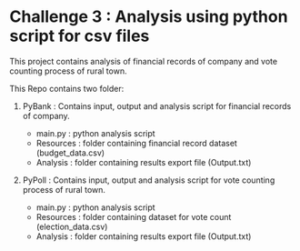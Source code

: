 # Challenge 3 : Analysis using python script for csv files
This project contains analysis of financial records of company and vote counting process of rural town.

This Repo contains two folder:

1. PyBank : Contains input, output and analysis script for financial records of company.
   - main.py : python analysis script
   - Resources : folder containing financial record dataset (budget_data.csv)
   - Analysis : folder containing results export file (Output.txt)
   
2. PyPoll :  Contains input, output and analysis script for vote counting process of rural town.
   - main.py : python analysis script
   - Resources : folder containing dataset for vote count (election_data.csv)
   - Analysis : folder containing results export file (Output.txt)
   
   



